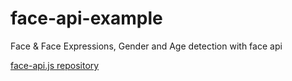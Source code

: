 # face-api-example
Face &amp; Face Expressions, Gender and Age detection with face api


[face-api.js repository](https://github.com/justadudewhohacks/face-api.js "face-api repository")
